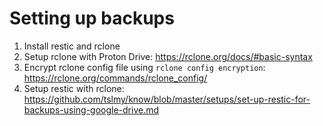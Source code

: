 # Setting up backups

1. Install restic and rclone
2. Setup rclone with Proton Drive: https://rclone.org/docs/#basic-syntax
3. Encrypt rclone config file using `rclone config encryption`: https://rclone.org/commands/rclone_config/
4. Setup restic with rclone: https://github.com/tslmy/know/blob/master/setups/set-up-restic-for-backups-using-google-drive.md
